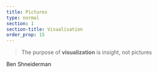 ```yaml
---
title: Pictures
type: normal
section: 1
section-title: Visualisation
order_prop: 15
---
```

> The purpose of **visualization** is insight, not pictures

Ben Shneiderman

